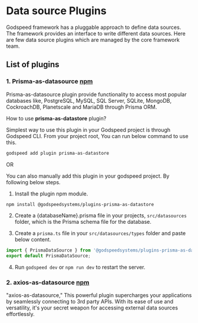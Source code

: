 # Data source Plugins

Godspeed framework has a pluggable approach to define data sources. The framework provides an interface to write different data sources. Here are few data source plugins which are managed by the core framework team.

## List of plugins

### 1. Prisma-as-datasource [npm](https://www.npmjs.com/package/@godspeedsystems/plugins-prisma-as-datastore)

Prisma-as-datasource plugin provide functionality to access most popular databases like, PostgreSQL, MySQL, SQL Server, SQLite, MongoDB, CockroachDB, Planetscale and MariaDB through Prisma ORM.

How to use **prisma-as-datastore** plugin?

Simplest way to use this plugin in your Godspeed project is through Godspeed CLI. From your project root, You can run below command to use this.

```sh
godspeed add plugin prisma-as-datastore
```

OR

You can also manually add this plugin in your godspeed project. By following below steps.

1. Install the plugin npm module.

```sh
npm install @godspeedsystems/plugins-prisma-as-datastore
```

2. Create a {databaseName}.prisma file in your projects, `src/datasources` folder, which is the Prisma schema file for the database.

3. Create a `prisma.ts` file in your `src/datasources/types` folder and paste below content.

```js
import { PrismaDataSource } from '@godspeedsystems/plugins-prisma-as-datasource';
export default PrismaDataSource;
```

4. Run `godspeed dev` or `npm run dev` to restart the server.


### 2. axios-as-datasource [npm](https://www.npmjs.com/package/@godspeedsystems/plugins-axios-as-datasource)

"axios-as-datasource," This powerful plugin supercharges your applications by seamlessly connecting to 3rd party APIs. With its ease of use and versatility, it's your secret weapon for accessing external data sources effortlessly.






